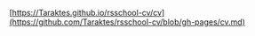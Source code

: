 [https://Taraktes.github.io/rsschool-cv/cv](https://github.com/Taraktes/rsschool-cv/blob/gh-pages/cv.md)
